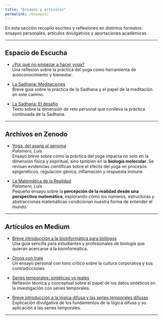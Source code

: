 ```yaml
---
title: "Ensayos y artículos"
permalink: /ensayos/
---
```


En esta sección recopilo escritos y reflexiones en distintos formatos: ensayos personales, artículos divulgativos y aportaciones académicas.

---

## Espacio de Escucha
- [¿Por qué no empezar a hacer yoga?](https://espaciodeescucha.es/por-que-no-empezar-a-hacer-yoga/)  
  Una reflexión sobre la práctica del yoga como herramienta de autoconocimiento y bienestar.  

- [La Sadhana: Meditaciones](https://espaciodeescucha.es/la-sadhana-meditaciones/)  
  Breve guía sobre la práctica de la Sadhana y el papel de la meditación en este camino.  

- [La Sadhana: El desafío](https://espaciodeescucha.es/la-sadhana-el-desafio)  
  Texto sobre la dimensión de reto personal que conlleva la práctica continuada de la Sadhana.  

---

## Archivos en Zenodo
- [Yoga: del asana al genoma](https://zenodo.org/records/17087124)  
  *Palomero, Luis*  
  Ensayo breve sobre cómo la práctica del yoga impacta no solo en la dimensión física y espiritual, sino también en la **biología molecular**. Se revisan evidencias científicas sobre el efecto del yoga en procesos epigenéticos, regulación génica, inflamación y respuesta inmune.  

- [La Matemática de la Realidad](https://zenodo.org/records/14811936)  
  *Palomero, Luis*  
  Pequeño ensayo sobre la **percepción de la realidad desde una perspectiva matemática**, explorando cómo los números, estructuras y abstracciones matemáticas condicionan nuestra forma de entender el mundo.  

---

## Artículos en Medium
- [Breve introducción a la bioinformática para biólogos](https://medium.com/@luispalomero/breve-introducci%C3%B3n-a-la-bioinform%C3%A1tica-para-bi%C3%B3logos-777960e7e153)  
  Una guía sencilla para estudiantes y profesionales de biología que quieran acercarse a la bioinformática.  

- [Orcos con traje](https://medium.com/@luispalomero/orcos-con-traje-de86214ce7ff)  
  Un ensayo personal con tono crítico sobre la cultura corporativa y sus contradicciones.  

- [Series temporales: sintéticas vs reales](https://medium.com/@luispalomero/series-temporales-sint%C3%A9ticas-vs-reales-2498cc21da07)  
  Reflexión técnica y conceptual sobre el papel de los datos sintéticos en la investigación con series temporales.  

- [Breve introducción a la lógica difusa y las series temporales difusas](https://medium.com/@luispalomero/breve-introducci%C3%B3n-a-la-l%C3%B3gica-difusa-y-las-series-temporales-difusas-4cf8b523458b)  
  Explicación divulgativa de los fundamentos de la lógica difusa y su aplicación a las series temporales.  

---
